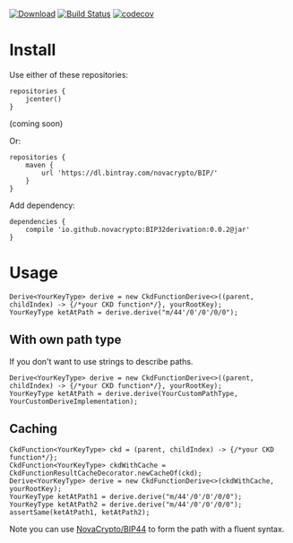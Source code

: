 [![Download](https://api.bintray.com/packages/novacrypto/BIP/BIP32derivation/images/download.svg)](https://bintray.com/novacrypto/BIP/BIP32derivation/_latestVersion) [![Build Status](https://travis-ci.org/NovaCrypto/BIP32derivation.svg?branch=master)](https://travis-ci.org/NovaCrypto/BIP32derivation) [![codecov](https://codecov.io/gh/NovaCrypto/BIP32derivation/branch/master/graph/badge.svg)](https://codecov.io/gh/NovaCrypto/BIP32derivation)

# Install

Use either of these repositories:

```
repositories {
    jcenter()
}
```
(coming soon)

Or:

```
repositories {
    maven {
        url 'https://dl.bintray.com/novacrypto/BIP/'
    }
}
```

Add dependency:

```
dependencies {
    compile 'io.github.novacrypto:BIP32derivation:0.0.2@jar'
}

```

# Usage

```
Derive<YourKeyType> derive = new CkdFunctionDerive<>((parent, childIndex) -> {/*your CKD function*/}, yourRootKey);
YourKeyType ketAtPath = derive.derive("m/44'/0'/0'/0/0");
```

## With own path type

If you don't want to use strings to describe paths.

```
Derive<YourKeyType> derive = new CkdFunctionDerive<>((parent, childIndex) -> {/*your CKD function*/}, yourRootKey);
YourKeyType ketAtPath = derive.derive(YourCustomPathType, YourCustomDeriveImplementation);
```

## Caching

```
CkdFunction<YourKeyType> ckd = (parent, childIndex) -> {/*your CKD function*/};
CkdFunction<YourKeyType> ckdWithCache = CkdFunctionResultCacheDecorator.newCacheOf(ckd);
Derive<YourKeyType> derive = new CkdFunctionDerive<>(ckdWithCache, yourRootKey);
YourKeyType ketAtPath1 = derive.derive("m/44'/0'/0'/0/0");
YourKeyType ketAtPath2 = derive.derive("m/44'/0'/0'/0/0");
assertSame(ketAtPath1, ketAtPath2);
```

Note you can use [NovaCrypto/BIP44](https://github.com/NovaCrypto/BIP44) to form the path with a fluent syntax.
